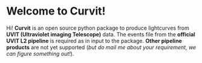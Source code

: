 # Welcome to Curvit!

Hi!  **Curvit** is an open source python package to produce lightcurves from **UVIT (Ultraviolet imaging Telescope)** data.  The events file from the **official UVIT L2 pipeline** is required as in input to the package.  **Other pipeline products** are not yet supported (*but do mail me about your requirement, we can figure something out!*). 

